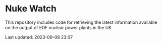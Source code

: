# Nuke Watch

This repository includes code for retrieving the latest information available on the output of EDF nuclear power plants in the UK.

Last updated: 2023-09-08 23:07
